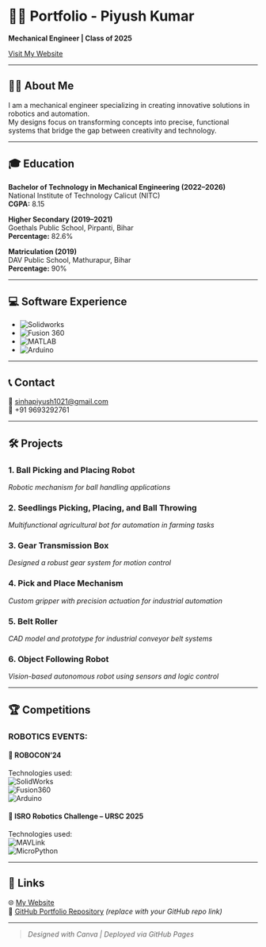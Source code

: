 # 🧑‍💼 Portfolio - Piyush Kumar  
**Mechanical Engineer | Class of 2025**

[Visit My Website](https://piyushx77.my.canva.site/)

---

## 👨‍💻 About Me
I am a mechanical engineer specializing in creating innovative solutions in robotics and automation.  
My designs focus on transforming concepts into precise, functional systems that bridge the gap between creativity and technology.

---

## 🎓 Education

**Bachelor of Technology in Mechanical Engineering (2022–2026)**  
National Institute of Technology Calicut (NITC)  
**CGPA:** 8.15

**Higher Secondary (2019–2021)**  
Goethals Public School, Pirpanti, Bihar  
**Percentage:** 82.6%

**Matriculation (2019)**  
DAV Public School, Mathurapur, Bihar  
**Percentage:** 90%

---

## 💻 Software Experience

- ![Solidworks](https://img.shields.io/badge/-SolidWorks-red?logo=solidworks&logoColor=white)
- ![Fusion 360](https://img.shields.io/badge/-Fusion%20360-orange?logo=autodesk&logoColor=white)
- ![MATLAB](https://img.shields.io/badge/-MATLAB-blue?logo=Mathworks&logoColor=white)
- ![Arduino](https://img.shields.io/badge/-Arduino-00979D?logo=arduino&logoColor=white)

---

## 📞 Contact

📧 [sinhapiyush1021@gmail.com](mailto:sinhapiyush1021@gmail.com)  
📱 +91 9693292761  

---

## 🛠️ Projects

### 1. Ball Picking and Placing Robot  
*Robotic mechanism for ball handling applications*

### 2. Seedlings Picking, Placing, and Ball Throwing  
*Multifunctional agricultural bot for automation in farming tasks*

### 3. Gear Transmission Box  
*Designed a robust gear system for motion control*

### 4. Pick and Place Mechanism  
*Custom gripper with precision actuation for industrial automation*

### 5. Belt Roller  
*CAD model and prototype for industrial conveyor belt systems*

### 6. Object Following Robot  
*Vision-based autonomous robot using sensors and logic control*

---

## 🏆 Competitions

### ROBOTICS EVENTS:

#### 🔹 ROBOCON’24  
Technologies used:  
![SolidWorks](https://img.shields.io/badge/-SolidWorks-red?logo=solidworks&logoColor=white)  
![Fusion360](https://img.shields.io/badge/-Fusion%20360-orange?logo=autodesk&logoColor=white)  
![Arduino](https://img.shields.io/badge/-Arduino-00979D?logo=arduino&logoColor=white)

#### 🔹 ISRO Robotics Challenge – URSC 2025  
Technologies used:  
![MAVLink](https://img.shields.io/badge/-MAVLink-black?logo=plane&logoColor=white)  
![MicroPython](https://img.shields.io/badge/-MicroPython-333333?logo=python&logoColor=white)

---

## 🔗 Links

🌐 [My Website](https://testmystream.my.canva.site/piyush)  
📂 [GitHub Portfolio Repository](#) *(replace with your GitHub repo link)*

---

> *Designed with Canva | Deployed via GitHub Pages*
